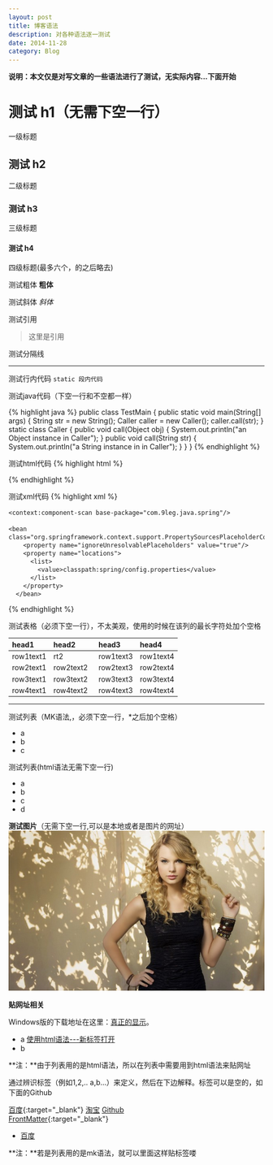 ```yaml
---
layout: post
title: 博客语法
description: 对各种语法逐一测试
date: 2014-11-28
category: Blog
---
```


**说明：本文仅是对写文章的一些语法进行了测试，无实际内容...下面开始**

# 测试 h1（无需下空一行）
一级标题

## 测试 h2
二级标题

### 测试 h3
三级标题

#### 测试 h4
四级标题(最多六个，的之后略去)

测试粗体
**粗体**

测试斜体
*斜体*

测试引用    

> 这里是引用

测试分隔线    

- - -

测试行内代码
`static 段内代码`

测试java代码（下空一行和不空都一样）

{% highlight java %} 
public class TestMain {
  public static void main(String[] args) {
      String str = new String();
      Caller caller = new Caller();
      caller.call(str);
  }
  static class Caller {
      public void call(Object obj) {
          System.out.println("an Object instance in Caller");
      } 
      public void call(String str) {
          System.out.println("a String instance in in Caller");
      }
  }
}
{% endhighlight %}

测试html代码
{% highlight html %}
<link href='http://fonts.googleapis.com/css?family=Spirax' rel='stylesheet' type='text/css'>
<script type="text/javascript" src="http://ajax.googleapis.com/ajax/libs/jquery/1.8.3/jquery.min.js"></script>
{% endhighlight %}

测试xml代码
{% highlight xml %}
<?xml version="1.0" encoding="UTF-8"?>
<beans xmlns="http://www.springframework.org/schema/beans"
        xmlns:xsi="http://www.w3.org/2001/XMLSchema-instance"
        xmlns:context="http://www.springframework.org/schema/context"
        xsi:schemaLocation="http://www.springframework.org/schema/beans http://www.springframework.org/schema/beans/spring-beans-4.0.xsd
    http://www.springframework.org/schema/context   http://www.springframework.org/schema/context/spring-context-4.0.xsd">
 
    <context:component-scan base-package="com.9leg.java.spring"/>
 
    <bean class="org.springframework.context.support.PropertySourcesPlaceholderConfigurer">
        <property name="ignoreUnresolvablePlaceholders" value="true"/>
        <property name="locations">
          <list>
            <value>classpath:spring/config.properties</value>
          </list>
        </property>
      </bean>
</beans>
{% endhighlight %}

测试表格（必须下空一行），不太美观，使用的时候在该列的最长字符处加个空格

|head1|head2|head3|head4
|:---|:---|:---|:---|
|row1text1|rt2|row1text3|row1text4
|row2text1|row2text2&ensp;|row2text3|row2text4
|row3text1|row3text2|row3text3|row3text4
|row4text1|row4text2|row4text3|row4text4

- - - 

测试列表（MK语法,，必须下空一行，*之后加个空格）

* a
* b
* c

测试列表(html语法无需下空一行)
<ul>
    <li>a</li>
    <li>b</li>
    <li>c</li>
    <li>d</li>
</ul>

**测试图片**（无需下空一行,可以是本地或者是图片的网址）
![Taylor](/images/other/taylor-01.jpg)

**贴网址相关**

Windows版的下载地址在这里：[真正的显示](http://code.google.com/p/msysgit/downloads/list "放上去会显示此提示")。
<ul>
	<li> a <a href="https://www.dnspod.cn/Support" target="_blank">使用html语法---新标签打开</a></li>
	<li> b </li>
</ul>
**注：**由于列表用的是html语法，所以在列表中需要用到html语法来贴网址

通过辨识标签（例如1,2,.. a,b...）来定义，然后在下边解释。标签可以是空的，如下面的Github

[百度][1]{:target="_blank"}   [淘宝][2]   [Github][]    
[FrontMatter](http://jekyllrb.com/docs/frontmatter/){:target="_blank"}

*  [百度][1]

**注：**若是列表用的是mk语法，就可以里面这样贴标签喽


[Github]: http://github.com "Github（前面冒号处至少一个以上空格或tab）"
[1]: http://www.baidu.com  "跳往百度"
[2]: http://www.taobao.com  "跳往淘宝"